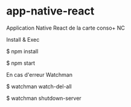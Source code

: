 # app-native-react
Application Native React de la carte conso+ NC



Install & Exec

$ npm install

$ npm start



En cas d'erreur Watchman

$ watchman watch-del-all

$ watchman shutdown-server
